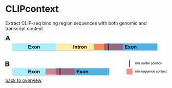 # CLIPcontext
Extract CLIP-seq binding region sequences with both genomic and transcript context


[![up](doc/figures/gen_tr_context.png) back to overview](#overview)
<br /><br />
<a name="test1" />
